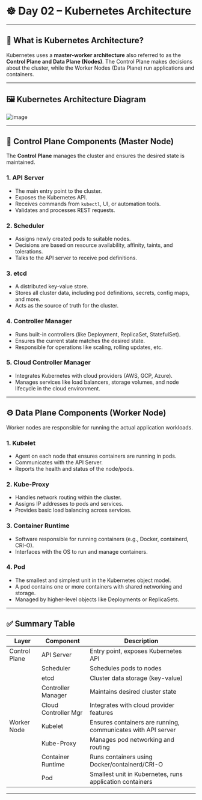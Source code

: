 # ☸️ Day 02 – Kubernetes Architecture

---

## 🔧 What is Kubernetes Architecture?

Kubernetes uses a **master-worker architecture** also referred to as the **Control Plane and Data Plane (Nodes)**. The Control Plane makes decisions about the cluster, while the Worker Nodes (Data Plane) run applications and containers.

---

## 🖼️ Kubernetes Architecture Diagram

![image](https://github.com/user-attachments/assets/a5f02867-3ef4-4a20-8e98-62fb2ceff056)

---

## 🧠 Control Plane Components (Master Node)

The **Control Plane** manages the cluster and ensures the desired state is maintained.

### 1. **API Server**
- The main entry point to the cluster.
- Exposes the Kubernetes API.
- Receives commands from `kubectl`, UI, or automation tools.
- Validates and processes REST requests.

### 2. **Scheduler**
- Assigns newly created pods to suitable nodes.
- Decisions are based on resource availability, affinity, taints, and tolerations.
- Talks to the API server to receive pod definitions.

### 3. **etcd**
- A distributed key-value store.
- Stores all cluster data, including pod definitions, secrets, config maps, and more.
- Acts as the source of truth for the cluster.

### 4. **Controller Manager**
- Runs built-in controllers (like Deployment, ReplicaSet, StatefulSet).
- Ensures the current state matches the desired state.
- Responsible for operations like scaling, rolling updates, etc.

### 5. **Cloud Controller Manager**
- Integrates Kubernetes with cloud providers (AWS, GCP, Azure).
- Manages services like load balancers, storage volumes, and node lifecycle in the cloud environment.

---

## ⚙️ Data Plane Components (Worker Node)

Worker nodes are responsible for running the actual application workloads.

### 1. **Kubelet**
- Agent on each node that ensures containers are running in pods.
- Communicates with the API Server.
- Reports the health and status of the node/pods.

### 2. **Kube-Proxy**
- Handles network routing within the cluster.
- Assigns IP addresses to pods and services.
- Provides basic load balancing across services.

### 3. **Container Runtime**
- Software responsible for running containers (e.g., Docker, containerd, CRI-O).
- Interfaces with the OS to run and manage containers.

### 4. **Pod**
- The smallest and simplest unit in the Kubernetes object model.
- A pod contains one or more containers with shared networking and storage.
- Managed by higher-level objects like Deployments or ReplicaSets.

---

## ✅ Summary Table

| Layer           | Component             | Description                                                                 |
|----------------|------------------------|-----------------------------------------------------------------------------|
| Control Plane   | API Server             | Entry point, exposes Kubernetes API                                        |
|                 | Scheduler              | Schedules pods to nodes                                                    |
|                 | etcd                   | Cluster data storage (key-value)                                           |
|                 | Controller Manager     | Maintains desired cluster state                                            |
|                 | Cloud Controller Mgr   | Integrates with cloud provider features                                    |
| Worker Node     | Kubelet                | Ensures containers are running, communicates with API server               |
|                 | Kube-Proxy             | Manages pod networking and routing                                         |
|                 | Container Runtime      | Runs containers using Docker/containerd/CRI-O                              |
|                 | Pod                    | Smallest unit in Kubernetes, runs application containers                   |

---
